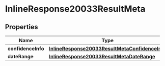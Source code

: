 # InlineResponse20033ResultMeta

## Properties
Name | Type | Description | Notes
------------ | ------------- | ------------- | -------------
**confidenceInfo** | [**InlineResponse20033ResultMetaConfidenceInfo**](InlineResponse20033ResultMetaConfidenceInfo.md) |  | 
**dateRange** | [**InlineResponse20033ResultMetaDateRange**](InlineResponse20033ResultMetaDateRange.md) |  | 
